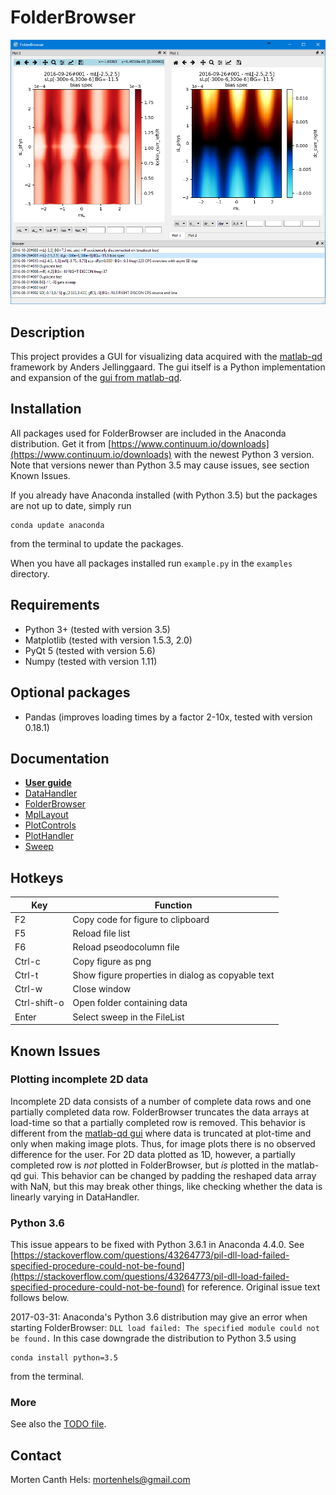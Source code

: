 FolderBrowser
=============

![Overview of the FolderBrowser window.](doc/overview.png)

Description
-----------
This project provides a GUI for visualizing data acquired with the
[matlab-qd](https://github.com/qdev-dk/matlab-qd) framework by Anders
Jellinggaard. The gui itself is a Python implementation and expansion of the
[gui from matlab-qd](https://github.com/qdev-dk/matlab-qd/tree/master/%2Bqd/%2Bgui).

Installation
------------
All packages used for FolderBrowser are included in the Anaconda distribution.
Get it from
[https://www.continuum.io/downloads](https://www.continuum.io/downloads) with
the newest Python 3 version.
Note that versions newer than Python 3.5 may cause issues, see section Known
Issues.

If you already have Anaconda installed (with Python 3.5) but the packages are
not up to date, simply run
````
conda update anaconda
````
from the terminal to update the packages.

When you have all packages installed run `example.py` in the `examples`
directory.


Requirements
------------
* Python 3+ (tested with version 3.5)
* Matplotlib (tested with version 1.5.3, 2.0)
* PyQt 5 (tested with version 5.6)
* Numpy (tested with version 1.11)


Optional packages
-----------------
* Pandas (improves loading times by a factor 2-10x, tested with version 0.18.1)


Documentation
-------------
- **[User guide](doc/user_guide.md)**
- [DataHandler](datahandler.py)
- [FolderBrowser](folderbrowser.py)
- [MplLayout](mpllayout.py)
- [PlotControls](plotcontrols.py)
- [PlotHandler](plothandler.py)
- [Sweep](sweep.py)


Hotkeys
-------
| Key           | Function      |
| ------------- | ------------- |
| F2            | Copy code for figure to clipboard |
| F5            | Reload file list |
| F6            | Reload pseodocolumn file |
| Ctrl-c        | Copy figure as png |
| Ctrl-t        | Show figure properties in dialog as copyable text |
| Ctrl-w        | Close window |
| Ctrl-shift-o  | Open folder containing data |
| Enter         | Select sweep in the FileList |


Known Issues
------------
### Plotting incomplete 2D data
Incomplete 2D data consists of a number of complete data rows and one partially
completed data row. FolderBrowser truncates the data arrays at load-time so that
a partially completed row is removed. This behavior is different from the
[matlab-qd gui](https://github.com/qdev-dk/matlab-qd/tree/master/%2Bqd/%2Bgui)
where data is truncated at plot-time and only when making image plots. Thus, for
image plots there is no observed difference for the user. For 2D data plotted as
1D, however, a partially completed row is *not* plotted in FolderBrowser, but
*is* plotted in the matlab-qd gui. This behavior can be changed by padding the
reshaped data array with NaN, but this may break other things, like checking
whether the data is linearly varying in DataHandler.

### Python 3.6
This issue appears to be fixed with Python 3.6.1 in Anaconda 4.4.0. See
[https://stackoverflow.com/questions/43264773/pil-dll-load-failed-specified-procedure-could-not-be-found](https://stackoverflow.com/questions/43264773/pil-dll-load-failed-specified-procedure-could-not-be-found)
for reference. Original issue text follows below.

2017-03-31: Anaconda's Python 3.6 distribution may give an error when starting
FolderBrowser:
`DLL load failed: The specified module could not be found.`
In this case downgrade the distribution to Python 3.5 using
````
conda install python=3.5
````
from the terminal.

### More
See also the [TODO file](todo.md).


Contact
-------
Morten Canth Hels: <mortenhels@gmail.com>
